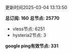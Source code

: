 更新时间2025-03-04 13:13:50

**总订阅: 160**
**总节点: 25770**
- vless节点: 6251
- hysteria2节点: 3

**google ping有效节点: 331**

